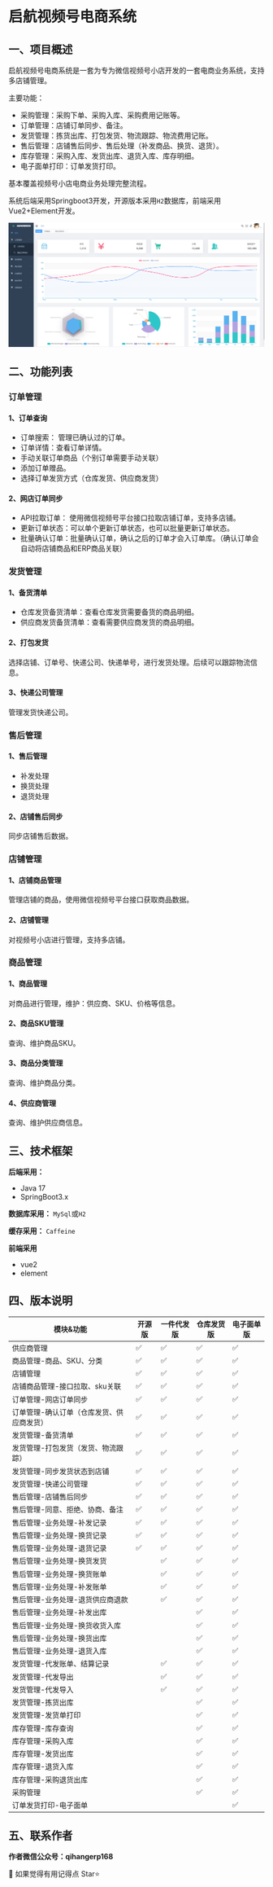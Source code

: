 ﻿# 启航视频号电商系统

## 一、项目概述

启航视频号电商系统是一套为专为微信视频号小店开发的一套电商业务系统，支持多店铺管理。

主要功能：
+ 采购管理：采购下单、采购入库、采购费用记账等。
+ 订单管理：店铺订单同步、备注。
+ 发货管理：拣货出库、打包发货、物流跟踪、物流费用记账。
+ 售后管理：店铺售后同步、售后处理（补发商品、换货、退货）。
+ 库存管理：采购入库、发货出库、退货入库、库存明细。
+ 电子面单打印：订单发货打印。

基本覆盖视频号小店电商业务处理完整流程。

系统后端采用Springboot3开发，开源版本采用`H2`数据库，前端采用Vue2+Element开发。

![预览](preview.png)

## 二、功能列表
### 订单管理
#### 1、订单查询
+ 订单搜索： 管理已确认过的订单。
+ 订单详情：查看订单详情。
+ 手动关联订单商品（个别订单需要手动关联）
+ 添加订单赠品。
+ 选择订单发货方式（仓库发货、供应商发货）

#### 2、网店订单同步
+ API拉取订单： 使用微信视频号平台接口拉取店铺订单，支持多店铺。
+ 更新订单状态：可以单个更新订单状态，也可以批量更新订单状态。
+ 批量确认订单：批量确认订单，确认之后的订单才会入订单库。（确认订单会自动将店铺商品和ERP商品关联）

### 发货管理
#### 1、备货清单
+ 仓库发货备货清单：查看仓库发货需要备货的商品明细。
+ 供应商发货备货清单：查看需要供应商发货的商品明细。

#### 2、打包发货
选择店铺、订单号、快递公司、快递单号，进行发货处理。后续可以跟踪物流信息。

#### 3、快递公司管理
管理发货快递公司。

### 售后管理
#### 1、售后管理
+ 补发处理
+ 换货处理
+ 退货处理

#### 2、店铺售后同步
同步店铺售后数据。

### 店铺管理
#### 1、店铺商品管理
管理店铺的商品，使用微信视频号平台接口获取商品数据。

#### 2、店铺管理
对视频号小店进行管理，支持多店铺。

### 商品管理
#### 1、商品管理
对商品进行管理，维护：供应商、SKU、价格等信息。

#### 2、商品SKU管理
查询、维护商品SKU。

#### 3、商品分类管理
查询、维护商品分类。

#### 4、供应商管理
查询、维护供应商信息。

## 三、技术框架
**后端采用：**
+ Java 17
+ SpringBoot3.x

**数据库采用：**
`MySql`或`H2`

**缓存采用：**
`Caffeine`

**前端采用**
+ vue2
+ element

## 四、版本说明
| 模块&功能                 | 开源版 |  一件代发版 | 仓库发货版 | 电子面单版 |
|-----------------------|-|-|---|-----|
| 供应商管理                 | ✅ | ✅ | ✅ | ✅  |
| 商品管理-商品、SKU、分类        | ✅ | ✅ | ✅ | ✅  |
| 店铺管理                  | ✅ | ✅ | ✅ | ✅  |
| 店铺商品管理-接口拉取、sku关联     | ✅ | ✅ | ✅ | ✅  |
| 订单管理-网店订单同步           | ✅ | ✅ | ✅ | ✅  |
| 订单管理-确认订单（仓库发货、供应商发货） | ✅ | ✅ | ✅ | ✅ | ✅  |
| 发货管理-备货清单             | ✅ | ✅ | ✅ | ✅  |
| 发货管理-打包发货（发货、物流跟踪）    | ✅ | ✅ | ✅ | ✅  |
| 发货管理-同步发货状态到店铺        | ✅ | ✅ | ✅ | ✅  |
| 发货管理-快递公司管理           | ✅ | ✅ | ✅ | ✅  |
| 售后管理-店铺售后同步           | ✅ | ✅ | ✅ | ✅  |
| 售后管理-同意、拒绝、协商、备注      | ✅ | ✅ | ✅ | ✅  |
| 售后管理-业务处理-补发记录        | ✅ | ✅ | ✅ | ✅  |
| 售后管理-业务处理-换货记录        | ✅ | ✅ | ✅ | ✅  |
| 售后管理-业务处理-退货记录        | ✅ | ✅ | ✅ | ✅  |
| 售后管理-业务处理-换货发货        | | ✅ | ✅ | ✅  |
| 售后管理-业务处理-换货账单        | | ✅ | ✅ | ✅  |
| 售后管理-业务处理-补发账单        | | ✅ | ✅ | ✅  |
| 售后管理-业务处理-退货供应商退款     |  | ✅ | ✅ | ✅  |
| 售后管理-业务处理-补发出库        |  |  | ✅ | ✅  |
| 售后管理-业务处理-换货收货入库      |  |  | ✅ | ✅  |
| 售后管理-业务处理-换货出库        |  |  | ✅ | ✅  |
| 售后管理-业务处理-退货入库        |  |  | ✅ | ✅  |
| 发货管理-代发账单、结算记录        | | ✅ | ✅ | ✅  |
| 发货管理-代发导出             | | ✅ | ✅ | ✅  |
| 发货管理-代发导入             | | ✅ | ✅ | ✅  |
| 发货管理-拣货出库             | | | ✅ | ✅  |
| 发货管理-发货单打印            | | | ✅ | ✅  |
| 库存管理-库存查询             | | | ✅ | ✅  |
| 库存管理-采购入库             | | | ✅ | ✅  |
| 库存管理-发货出库             | | | ✅ | ✅  |
| 库存管理-退货入库             | | | ✅ | ✅  |
| 库存管理-采购退货出库           | | | ✅ | ✅  |
| 采购管理                  | |  | ✅ | ✅  |
| 订单发货打印-电子面单           | |  |   | ✅  |


## 五、联系作者

**作者微信公众号：qihangerp168**

💖 如果觉得有用记得点 Star⭐


